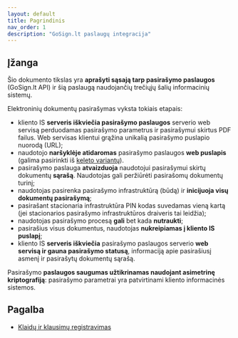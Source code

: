 ```yaml
---
layout: default
title: Pagrindinis
nav_order: 1
description: "GoSign.lt paslaugų integracija"
---
```


## Įžanga

Šio dokumento tikslas yra **aprašyti sąsają tarp pasirašymo paslaugos** (GoSign.lt API) ir šią paslaugą naudojančių trečiųjų šalių informacinių sistemų.

Elektroninių dokumentų pasirašymas vyksta tokiais etapais:
- kliento IS **serveris iškviečia pasirašymo paslaugos** serverio web servisą perduodamas pasirašymo parametrus ir pasirašymui skirtus PDF failus. Web servisas klientui grąžina unikalią pasirašymo puslapio nuorodą (URL);
- naudotojo **naršyklėje atidaromas** pasirašymo paslaugos **web puslapis** (galima pasirinkti iš [keleto variantų](sign-templates.md)).
- pasirašymo paslauga **atvaizduoja** naudotojui pasirašymui skirtų dokumentų **sąrašą**. Naudotojas gali peržiūrėti pasirašomų dokumentų turinį;
- naudotojas pasirenka pasirašymo infrastruktūrą (būdą) ir **inicijuoja visų dokumentų pasirašymą**;
- pasirašant stacionaria infrastruktūra PIN kodas suvedamas vieną kartą (jei stacionarios pasirašymo infrastruktūros draiveris tai leidžia);
- naudotojas pasirašymo procesą **gali** bet kada **nutraukti**;
- pasirašius visus dokumentus, naudotojas **nukreipiamas į kliento IS puslapį**;
- kliento IS **serveris iškviečia** pasirašymo paslaugos serverio **web servisą ir gauna pasirašymo statusą**, informaciją apie pasirašiusį asmenį ir pasirašytų dokumentų sąrašą.

Pasirašymo **paslaugos saugumas užtikrinamas naudojant asimetrinę kriptografiją**: pasirašymo parametrai yra patvirtinami kliento informacinės sistemos.

## Pagalba

* [Klaidų ir klausimų registravimas](https://github.com/registrucentras/gosign-integration/issues)
